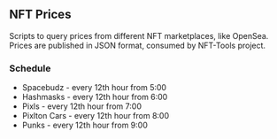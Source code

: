 ## NFT Prices

Scripts to query prices from different NFT marketplaces, like OpenSea.
Prices are published in JSON format, consumed by NFT-Tools project.

### Schedule

- Spacebudz - every 12th hour from 5:00
- Hashmasks - every 12th hour from 6:00
- Pixls - every 12th hour from 7:00
- Pixlton Cars - every 12th hour from 8:00
- Punks - every 12th hour from 9:00
